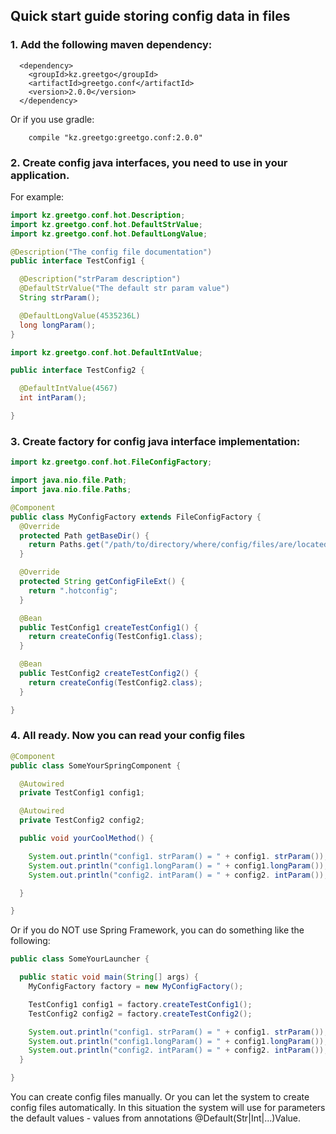 ## Quick start guide storing config data in files

### 1. Add the following maven dependency:

```
  <dependency>
    <groupId>kz.greetgo</groupId>
    <artifactId>greetgo.conf</artifactId>
    <version>2.0.0</version>
  </dependency>
```
Or if you use gradle:
```
    compile "kz.greetgo:greetgo.conf:2.0.0"
```

### 2. Create config java interfaces, you need to use in your application.

For example:

```java
import kz.greetgo.conf.hot.Description;
import kz.greetgo.conf.hot.DefaultStrValue;
import kz.greetgo.conf.hot.DefaultLongValue;

@Description("The config file documentation")
public interface TestConfig1 {

  @Description("strParam description")
  @DefaultStrValue("The default str param value")
  String strParam();

  @DefaultLongValue(4535236L)
  long longParam();
}
```

```java
import kz.greetgo.conf.hot.DefaultIntValue;

public interface TestConfig2 {

  @DefaultIntValue(4567)
  int intParam();

}
```

### 3. Create factory for config java interface implementation:

```java
import kz.greetgo.conf.hot.FileConfigFactory;

import java.nio.file.Path;
import java.nio.file.Paths;

@Component
public class MyConfigFactory extends FileConfigFactory {
  @Override
  protected Path getBaseDir() {
    return Paths.get("/path/to/directory/where/config/files/are/located");
  }

  @Override
  protected String getConfigFileExt() {
    return ".hotconfig";
  }

  @Bean
  public TestConfig1 createTestConfig1() {
    return createConfig(TestConfig1.class);
  }

  @Bean
  public TestConfig2 createTestConfig2() {
    return createConfig(TestConfig2.class);
  }

}
```

### 4. All ready. Now you can read your config files

```java
@Component
public class SomeYourSpringComponent {

  @Autowired
  private TestConfig1 config1;

  @Autowired
  private TestConfig2 config2;

  public void yourCoolMethod() {

    System.out.println("config1. strParam() = " + config1. strParam());
    System.out.println("config1.longParam() = " + config1.longParam());
    System.out.println("config2. intParam() = " + config2. intParam());

  }

}
```

Or if you do NOT use Spring Framework, you can do something like the following:

```java
public class SomeYourLauncher {

  public static void main(String[] args) {
    MyConfigFactory factory = new MyConfigFactory();

    TestConfig1 config1 = factory.createTestConfig1();
    TestConfig2 config2 = factory.createTestConfig2();

    System.out.println("config1. strParam() = " + config1. strParam());
    System.out.println("config1.longParam() = " + config1.longParam());
    System.out.println("config2. intParam() = " + config2. intParam());
  }

}
```

You can create config files manually. Or you can let the system to create config files automatically.
In this situation the system will use for parameters the default values - values
from annotations @Default(Str|Int|...)Value.

